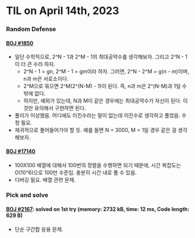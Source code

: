 # **TIL on April 14th, 2023**
### Random Defense
#### [BOJ #1850](../../../Problem%20Solving/boj/random%20defense/1850-04-14-2023.cpp)
* 일단 수학적으로, 2^N - 1과 2^M - 1의 최대공약수를 생각해보자. 그리고 2^N - 1이 더 큰 수라 하자.
  - 2^N - 1 = gn, 2^M - 1 = gm이라 하자. 그러면, 2^N - 2^M = g(n - m)이며, n과 m은 서로소이다.
  - 2^M으로 묶으면 2^M(2^(N-M) - 1)이 된다. 즉, n과 m은 2^(N-M)과 1일 수밖에 없다.
  - 하지만, 예외가 있는데, N과 M이 같은 경우에는 최대공약수가 자신이 된다. 이것만 유의해서 구현하면 된다.
* 풀이가 이상했음. 어디에도 이진수라는 말이 없는데 이진수로 생각하고 풀었음. 수정 필요.
* 재귀적으로 풀어들어가야 할 듯. 예를 들면 N = 3000, M = 1일 경우 같은 걸 생각해보자.

#### [BOJ #17140](../../../Problem%20Solving/boj/random%20defense/17140-04-14-2023.cpp)
* 100X100 배열에 대해서 100번의 정렬을 수행하면 되기 때문에, 시간 복잡도는 O(10^6)으로 100만 수준임. 충분히 시간 내로 풀 수 있음.
* 디버깅 필요. 배열 관련 문제.

### Pick and solve
#### [BOJ #2167](../../../Problem%20Solving/boj/random%20defense/2167-04-14-2023.cpp): solved on 1st try (memory: 2732 kB, time: 12 ms, Code length: 629 B)
* 단순 구간합 응용 문제.